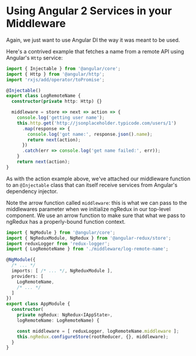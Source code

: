 # Using Angular 2 Services in your Middleware

Again, we just want to use Angular DI the way it was meant to be used.

Here's a contrived example that fetches a name from a remote API using Angular's
`Http` service:

```typescript
import { Injectable } from '@angular/core';
import { Http } from '@angular/http';
import 'rxjs/add/operator/toPromise';

@Injectable()
export class LogRemoteName {
  constructor(private http: Http) {}

  middleware = store => next => action => {
    console.log('getting user name');
    this.http.get('http://jsonplaceholder.typicode.com/users/1')
      .map(response => {
        console.log('got name:', response.json().name);
        return next(action);
      })
      .catch(err => console.log('get name failed:', err));
    }
    return next(action);
}
```

As with the action example above, we've attached our middleware function to
an `@Injectable` class that can itself receive services from Angular's
dependency injector.

Note the arrow function called `middleware`: this is what we can pass to the
middlewares parameter when we initialize ngRedux in our top-level component. We
use an arrow function to make sure that what we pass to ngRedux has a
properly-bound function context.

```typescript
import { NgModule } from '@angular/core';
import { NgReduxModule, NgRedux } from '@angular-redux/store';
import reduxLogger from 'redux-logger';
import { LogRemoteName } from './middleware/log-remote-name';

@NgModule({
  /* ... */
  imports: [ /* ... */, NgReduxModule ],
  providers: [
    LogRemoteName,
    /* ... */
  ]
})
export class AppModule {
  constructor(
    private ngRedux: NgRedux<IAppState>,
    logRemoteName: LogRemoteName) {

    const middleware = [ reduxLogger, logRemoteName.middleware ];
    this.ngRedux.configureStore(rootReducer, {}, middleware);
  }
}
```
